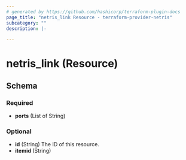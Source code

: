 ```yaml
---
# generated by https://github.com/hashicorp/terraform-plugin-docs
page_title: "netris_link Resource - terraform-provider-netris"
subcategory: ""
description: |-
  
---
```


# netris_link (Resource)





<!-- schema generated by tfplugindocs -->
## Schema

### Required

- **ports** (List of String)

### Optional

- **id** (String) The ID of this resource.
- **itemid** (String)


